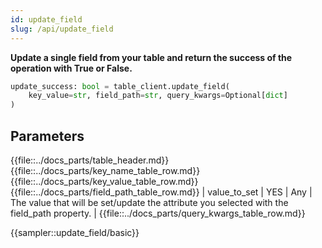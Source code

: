 ```yaml
---
id: update_field
slug: /api/update_field
---
```


**Update a single field from your table and return the success of the operation with True or False.**

```python
update_success: bool = table_client.update_field(
    key_value=str, field_path=str, query_kwargs=Optional[dict]
)
```

## Parameters

{{file::../docs_parts/table_header.md}}
{{file::../docs_parts/key_name_table_row.md}}
{{file::../docs_parts/key_value_table_row.md}}
{{file::../docs_parts/field_path_table_row.md}}
| value_to_set  | YES      | Any  | The value that will be set/update the attribute you selected with the field_path property. |
{{file::../docs_parts/query_kwargs_table_row.md}}


{{sampler::update_field/basic}}
